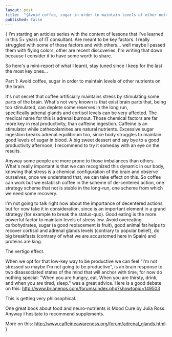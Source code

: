 ```yaml
---
layout: post
title:  "{Avoid coffee, sugar in order to maintain levels of other nutrients on the brain}"
published: false
---
```

{
I'm starting an articles series with the content of lessons that I've learned in this 5+ years of IT consultant. Are meant to be key factors. I really struggled with some of those factors and with others... well maybe I passed them with flying colors, other are recent discoveries. I'm writing that down because I consider it to have some worth to share.

So here's a mini-report of what I learnt, stay tuned since I keep for the last the most key ones…

Part 1: Avoid coffee, sugar in order to maintain levels of other nutrients on the brain.

It's not secret that coffee artificially maintains stress by stimulating some parts of the brain. What's not very known is that exist brain parts that, being too stimulated, can deplete some reserves in the long run, specifically adrenal glands and cortisol levels can be very affected. The medical name for this is adrenal burnout. Those chemical factors are far more key in real productivity, than caffeine ingestion. Caffeine is an stimulator while cathecolamines are natural nutrients. Excessive sugar ingestion breaks adrenal equilibrium too, since body struggles to maintain good levels of sugar in blood. A big sweet dessert and say bye to a good productivity afternoon, I recommend to try it someday with an eye on the results.

Anyway some people are more prone to those imbalances than others. What's really important is that we can recognized this dynamic in our body, knowing that stress is a chemical configuration of the brain and observe ourselves, once we understand that, we can take effect on this. So coffee can work but we establish coffee in the scheme of de-centered action, one strategy scheme that not is stable in the long-run, one scheme from which we need some recovery.

I'm not going to talk right now about the importance of decentered actions but for now take it in consideration, since is an important element in a grand strategy (for example to break the status-quo). Good eating is the more powerful factor to maintain levels of stress low. Avoid overeating carbohydrates, sugar (a good replacement is fruit), good animal fat helps to recover cortisol and adrenal glands levels (contrary to popular belief), do big breakfasts (contrary of what we are accustomed here in Spain) and proteins are king.

The vertigo effect.

When we opt for that low-key way to be productive we can feel "I'm not stressed so maybe I'm not going to be productive", is an brain response to two disassociated states of the mind that will anchor with time, for now do nothing special: "When you are hungry, eat. When you are thirsty, drink, and when you are tired, sleep." was a great advice. Here is a good debate on this: http://www.brianenos.com/forums/index.php?showtopic=149503

This is getting very philosophical.

One great book about food and neuro-nutrients is Mood Cure by Julia Ross. Anyway I hesitate to recommend supplements.

More on this: http://www.caffeineawareness.org/forum/adrenal_glands.html
}
